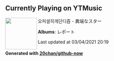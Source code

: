 ## Currently Playing on YTMusic

[<img align="left" width="100" src="https://lh3.googleusercontent.com/P7qk_fOGtz4nWVT9kuGeY_vgpCLjAlMSid7C7Bprt368wWXJurJJFla3wB1tlELFDMoSE5JXcTIMwUcK">](https://music.youtube.com/watch?v=0OZ15_9YKPc)

오피셜히게단디즘 - 異端なスター

**Albums**: レポート

Last updated at 03/04/2021 20:19

#### Generated with [20chan/github-now](https://github.com/20chan/github-now)


<!--
**20chan/20chan** is a ✨ _special_ ✨ repository because its `README.md` (this file) appears on your GitHub profile.

Here are some ideas to get you started:

- 🔭 I’m currently working on ...
- 🌱 I’m currently learning ...
- 👯 I’m looking to collaborate on ...
- 🤔 I’m looking for help with ...
- 💬 Ask me about ...
- 📫 How to reach me: ...
- 😄 Pronouns: ...
- ⚡ Fun fact: ...
-->
